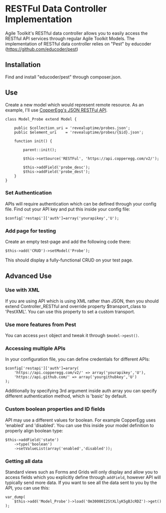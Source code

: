 # RESTFul Data Controller Implementation

Agile Toolkit's RESTful data controller allows you to easily access the RESTful API services through regular Agile Toolkit Models. The implementation of RESTful data controller relies on "Pest" by educoder (https://github.com/educoder/pest)

## Installation

Find and install "educoder/pest" through composer.json.
## Use

Create a new model which would represent remote resource. As an example, I'll use [CopperEgg's JSON RESTFul API](http://copperegg.wpengine.netdna-cdn.com/wp-content/uploads/2012/09/CopperEgg-API-Cheat-Sheet.pdf).

    class Model_Probe extend Model {
    
        public $collection_uri = 'revealuptime/probes.json';
        public $element_uri    = 'revealuptime/probes/{$id}.json';
    
        function init() {
        
            parent::init();
            
            $this->setSource('RESTFul', 'https://api.copperegg.com/v2/');
            
            $this->addField('probe_desc');
            $this->addField('probe_dest');
        }
    }
    
### Set Authentication

APIs will require authentication which can be defined through your config file. Find out your API key and put this inside your config file:

    $config['restapi']['auth']=array('yourapikey','U');

### Add page for testing

Create an empty test-page and add the following code there:

    $this->add('CRUD')->setModel('Probe');
    
This should display a fully-functional CRUD on your test page.

## Advanced Use

### Use with XML

If you are using API which is using XML rather than JSON, then you should extend Controller_RESTful and override property $transport_class to 'PestXML'. You can use this property to set a custom transport.

### Use more features from Pest

You can access `pest` object and tweak it through `$model->pest()`.

### Accessing multiple APIs

In your configuration file, you can define credentials for different APIs:

    $config['restapi']['auth']=arary(
        'https://api.copperegg.com/v2/' => array('yourapikey','U'),
        'https://api.github.com/' => array('yourgithubkey','U')
    );

Additionally by specifying 3rd argument inside auth array you can specify different authentication method, which is 'basic' by default.

### Custom boolean properties and ID fields

API may use a different values for boolean. For example CopperEgg uses 'enabled' and 'disabled'. You can use this inside your model definition to properly align boolean type:

    $this->addField('state')
        ->type('boolean')
        ->setValueList(array('enabled','disabled'));

### Getting all data

Standard views such as Forms and Grids will only display and allow you to access fields which you explicitly define through `addField`, however API will typically send more data. If you want to see all the data sent to you by the API, you can use this:

    var_dump(
        $this->add('Model_Probe')->load('Om30000I2StXLlyK5gBJcRDZ')->get()
    );






